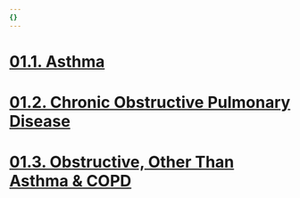 ```yaml
---
{}
---
```

   
# [01.1. Asthma](../../Pulmonary%20Medicine/01.%20Obstructive%20Lung%20Disease/01.1.%20Asthma.md)   
# [01.2. Chronic Obstructive Pulmonary Disease](../../Pulmonary%20Medicine/01.%20Obstructive%20Lung%20Disease/01.2.%20Chronic%20Obstructive%20Pulmonary%20Disease.md)   
# [01.3. Obstructive, Other Than Asthma & COPD](../../Pulmonary%20Medicine/01.%20Obstructive%20Lung%20Disease/01.3.%20Obstructive%2C%20Other%20Than%20Asthma%20%26%20COPD.md)